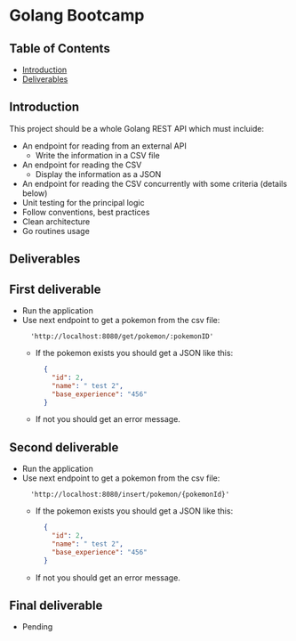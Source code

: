 # Golang Bootcamp

## Table of Contents  

- [Introduction](#introduction)
- [Deliverables](#Deliverables)

## Introduction

This project should be a whole Golang REST API which must incluide:
- An endpoint for reading from an external API
  - Write the information in a CSV file
- An endpoint for reading the CSV
  - Display the information as a JSON
- An endpoint for reading the CSV concurrently with some criteria (details below)
- Unit testing for the principal logic
- Follow conventions, best practices
- Clean architecture
- Go routines usage


## Deliverables

## First deliverable
  - Run the application
  - Use next endpoint to get a pokemon from the csv file:
    ```
      'http://localhost:8080/get/pokemon/:pokemonID'
    ```
    - If the pokemon exists you should get a JSON like this:
      ```json
        {
          "id": 2,
          "name": " test 2",
          "base_experience": "456"
        }
      ```
    - If not you should get an error message.

## Second deliverable
 - Run the application
  - Use next endpoint to get a pokemon from the csv file:
    ```
      'http://localhost:8080/insert/pokemon/{pokemonId}'
    ```
    - If the pokemon exists you should get a JSON like this:
      ```json
        {
          "id": 2,
          "name": " test 2",
          "base_experience": "456"
        }
      ```
    - If not you should get an error message.

## Final deliverable
  - Pending



